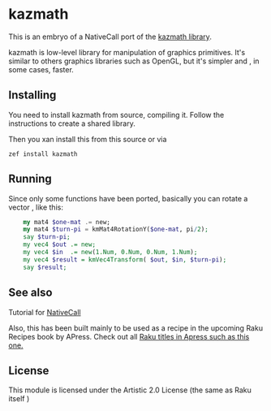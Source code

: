 # kazmath

This is an embryo of a NativeCall port of the [kazmath library](https://github.com/Kazade/kazmath).

kazmath is low-level library for manipulation of graphics primitives. It's
 similar to others graphics libraries such as OpenGL, but it's simpler and
 , in some cases, faster. 

## Installing

You need to install kazmath from source, compiling it. Follow the
 instructions to create a shared library.
 
 Then you xan install this from this source or via
 
    zef install kazmath

## Running

Since only some functions have been ported, basically you can rotate a vector
, like this:

```raku
    my mat4 $one-mat .= new;
    my mat4 $turn-pi = kmMat4RotationY($one-mat, pi/2);
    say $turn-pi;
    my vec4 $out .= new;
    my vec4 $in  .= new(1.Num, 0.Num, 0.Num, 1.Num);
    my vec4 $result = kmVec4Transform( $out, $in, $turn-pi);
    say $result;
```

## See also

Tutorial for [NativeCall](https://docs.raku.org/language/nativecall)

Also, this has been built mainly to be used as a recipe in the upcoming Raku
 Recipes book by APress. Check out all [Raku titles in Apress such as this one.
 ](https://www.apress.com/gp/book/9781484249550)

## License
 
This module is licensed under the Artistic 2.0 License (the same as Raku itself
)
